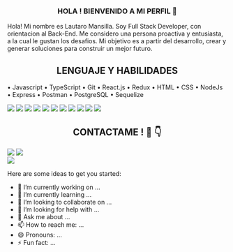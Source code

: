 <h3 align= "center"> HOLA ! BIENVENIDO A MI PERFIL 👋 </h3>

<div>
  <p>
    Hola! Mi nombre es Lautaro Mansilla. Soy Full Stack Developer, con orientacion al Back-End.
    Me considero una persona proactiva y entusiasta, a la cual le gustan los desafios. Mi objetivo es a partir del desarrollo, crear y generar soluciones para construir un mejor futuro. 
  </p>

</div>

<div>
<h2 align= "center" >LENGUAJE Y HABILIDADES</H2>
<p>
  • Javascript • TypeScript • Git • React.js • Redux • HTML • CSS • NodeJs • Express • Postman • PostgreSQL • Sequelize   
</p>

  <div>
    <img src= "https://img.shields.io/badge/JavaScript-F7DF1E?style=for-the-badge&logo=javascript&logoColor=black"/>
    <img src= "https://img.shields.io/badge/TypeScript-007ACC?style=for-the-badge&logo=typescript&logoColor=white"/>
    <img src= "https://img.shields.io/badge/React-20232A?style=for-the-badge&logo=react&logoColor=61DAFB"/>
    <img src= "https://img.shields.io/badge/Redux-593D88?style=for-the-badge&logo=redux&logoColor=white"/>
    <img src= "https://img.shields.io/badge/HTML5-E34F26?style=for-the-badge&logo=html5&logoColor=white"/>
    <img src= "https://img.shields.io/badge/CSS3-1572B6?style=for-the-badge&logo=css3&logoColor=white"/>
    <img src= "https://img.shields.io/badge/Node.js-43853D?style=for-the-badge&logo=node.js&logoColor=white"/>
    <img src= "https://img.shields.io/badge/Express.js-404D59?style=for-the-badge"/>
    <img src="https://img.shields.io/badge/PostgreSQL-316192?style=for-the-badge&logo=postgresql&logoColor=white"/>
    <img src= "https://img.shields.io/badge/SQLite-07405E?style=for-the-badge&logo=sqlite&logoColor=white"/>
    <img src= "https://img.shields.io/badge/MySQL-00000F?style=for-the-badge&logo=mysql&logoColor=white"/>    
  </div>

</div>

<div>
  <h2 align= "center" >CONTACTAME ! 🤝 👇 </h2>  
  <a href= "https://www.linkedin.com/in/lautaro-mansilla/" ><img src= "https://img.shields.io/badge/LinkedIn-0077B5?style=for-the-badge&logo=linkedin&logoColor=white"></a>
  <a href= "mansillaalau@gmail.com"><img src= "https://img.shields.io/badge/Gmail-D14836?style=for-the-badge&logo=gmail&logoColor=white"></a>
</div>


<div>
  <img src= "https://github-readme-stats.vercel.app/api/top-langs/?username=laumansillaa&layout=compact"/>
  
</div>




Here are some ideas to get you started:

- 🔭 I’m currently working on ...
- 🌱 I’m currently learning ...
- 👯 I’m looking to collaborate on ...
- 🤔 I’m looking for help with ...
- 💬 Ask me about ...
- 📫 How to reach me: ...
- 😄 Pronouns: ...
- ⚡ Fun fact: ...

